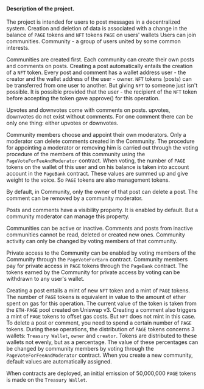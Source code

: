 #### Description of the project.

The project is intended for users to post messages in a decentralized system.
Creation and deletion of data is associated with a change in the balance of `PAGE` tokens and `NFT` tokens `PAGE` on users' wallets
Users can join communities. Community - a group of users united by some common interests.

Communities are created first. Each community can create their own posts and comments on posts.
Creating a post automatically entails the creation of a `NFT` token. Every post and comment has a wallet address
user - the creator and the wallet address of the user - owner. `NFT` tokens (posts) can be transferred
from one user to another. But giving `NFT` to someone just isn't possible.
It is possible provided that the user - the recipient of the `NFT` token before accepting the token gave approve() for this operation.

Upvotes and downvotes come with comments on posts. upvotes, downvotes do not exist without comments.
For one comment there can be only one thing: either upvotes or downvotes.

Community members choose and appoint their own moderators.
Only a moderator can delete comments created in the Community.
The procedure for appointing a moderator or removing him is carried out through the voting procedure of the members of this
community using the `PageVoteForFeeAndModerator` contract.
When voting, the number of `PAGE` tokens on the wallet of this user and on his balance is taken into account
account in the `PageBank` contract.
These values ​​are summed up and give weight to the voice. So `PAGE` tokens are also management tokens.

By default, in Community, only the owner of that post can delete a post.
The comment can be removed by a community moderator.

Posts and comments have a visibility property. It is enabled by default.
But a community moderator can manage this property.

Communities can be active or inactive. Comments and posts from inactive communities cannot be read, deleted or created new ones.
Community activity can only be changed by voting members of that community.

Private access to the Community can be enabled by voting members of the Community through the `PageVoteForEarn` contract.
Community members pay for private access in `PAGE` tokens through the `PageBank` contract.
The tokens earned by the Community for private access by voting can be withdrawn to any user's wallet.

Creating a post entails a mint of new `NFT` token and a mint of `PAGE` tokens.
The number of `PAGE` tokens is equivalent in value to the amount of ether spent on gas for this operation.
The current value of the token is taken from the `ETH-PAGE` pool created on Uniswap v3.
Creating a comment also triggers a mint of `PAGE` tokens to offset gas costs. But `NFT` does not mint in this case.
To delete a post or comment, you need to spend a certain number of `PAGE` tokens.
During these operations, the distribution of `PAGE` tokens concerns 3 wallets: `Treasury Wallet`, `owner` and `creator`.
Tokens are distributed to these wallets not evenly, but as a percentage.
The value of these percentages can be changed by community members by voting through the `PageVoteForFeeAndModerator` contract.
When you create a new community, default values ​​are automatically assigned.

When contracts are deployed, an initial emission of 50,000,000 `PAGE` tokens is made on the `Treasury Wallet`.
